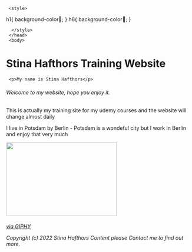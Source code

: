 
<html>
 <head>
    <meta charset="utf-8">
     <head><title>Stina H Test training Webstie - Udemy Student</title>

      
     <style>
  h1{
      background-color💛;
     }
h6{
        background-color🚙;
     }

 
      </style>
     </head>
     <body> 
     
  
  <h1>Stina Hafthors Training Website</h1>

     <p>My name is Stina Hafthors</p>
     
   <h6>Welcome to my website, hope you enjoy it.</h6>
   
   <p>This is actually my training site for my udemy courses and the website will change almost daily</p>

   <p>I live in Potsdam by Berlin - Potsdam is a wondeful city but I work in Berlin and enjoy that very much</p>

   <img src="https://i.giphy.com/media/v1.Y2lkPTc5MGI3NjExaDdlN2Q5NnJzcTQzZ3JtM3Rva281aGF5NTMweWt5eHVsejJ0ZmVheSZlcD12MV9pbnRlcm5hbF9naWZfYnlfaWQmY3Q9Zw/mBLYrKaZJACmtum22X/giphy.gif" width="300" height="200">


<h6 style="backgournd color:Yellow;>ART</h6>

<p>I love art and I like to to to Art Gallery every day - I like classic Art as well as funny and modern Art</p>

     <h5>Marc Chagal</h5>

<iframe src="https://giphy.com/embed/daNoU5IlCJyuMWAnbf" width="280" height="289" style="" frameBorder="0" class="giphy-embed" allowFullScreen></iframe><p><a href="https://giphy.com/gifs/daNoU5IlCJyuMWAnbf">via GIPHY</a></p>




<footer class="footer">Copyright (c) 2022 Stina Hafthors Content please Contact
    me to find out more.</footer>
</footer>

</body>
</html>
